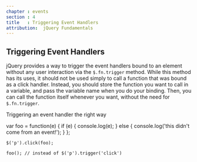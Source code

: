 ```yaml
---
chapter : events
section : 4
title   : Triggering Event Handlers
attribution:  jQuery Fundamentals
---
```

## Triggering Event Handlers

jQuery provides a way to trigger the event handlers bound to an element without any user interaction via the `$.fn.trigger` method. 
While this method has its uses, it should not be used simply to call a function that was bound as a click handler. 
Instead, you should store the function you want to call in a variable, and pass the variable name when you do your binding. 
Then, you can call the function itself whenever you want, without the need for `$.fn.trigger`.

<div class="example">
Triggering an event handler the right way

   var foo = function(e) {
        if (e) {
            console.log(e);
        } else {
            console.log('this didn\'t come from an event!');
    	}
    };
    
    $('p').click(foo);
    
    foo(); // instead of $('p').trigger('click')
</div>
